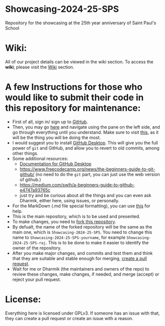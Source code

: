 # Showcasing-2024-25-SPS
Repository for the showcasing at the 25th year anniversary of Saint Paul's School

# Wiki:
All of our project details can be viewed in the wiki section.
To access the **wiki**, please visit the [Wiki](../../wiki/Wiki) section.

# A few Instructions for those who would like to submit their code in this repository for maintenance:
- First of all, sign in/ sign up to [GitHub](https://github.com).
- Then, you may go [here](https://docs.github.com/en/get-started/quickstart/create-a-repo) and navigate using the pane on the left side, and go through everything until you understand. Make sure to visit [this](https://docs.github.com/en/get-started/quickstart/contributing-to-projects), as it will be the thing you will be doing the most.
- I would suggest you to install [GitHub Desktop](https://desktop.github.com/). This will give you the full power of `git` and GitHub, and allow you to revert to old commits, among other things.
- Some additional resources:
	- [Documentation for GitHub Desktop](https://docs.github.com/en/desktop)
	- https://www.freecodecamp.org/news/the-beginners-guide-to-git-github/ (no need to do the `git` part, you can just use the web version of github.)
	- https://medium.com/swlh/a-beginners-guide-to-github-e4747a93765c
	- just try and be curious about all the things and you can even ask Dharmik, either here, using issues, or personally.
- For the MarkDown (.md file special formatting), you can use [this](https://docs.github.com/en/get-started/writing-on-github/getting-started-with-writing-and-formatting-on-github/basic-writing-and-formatting-syntax) for help.
- This is the main repository, which is to be used and presented.
- To make changes, you need to [fork this repository](https://docs.github.com/en/get-started/quickstart/fork-a-repo).
- By defualt, the name of the forked repository will be the same as the main one, which is `Showcasing-2024-25-SPS`. You need to change this name to `Showcasing-2024-25-SPS-yourname`, for example `Showcasing-2024-25-SPS-raj`. This is to be done to make it easier to identify the owner of the repository.
- After you make major changes, and commits and test them and think that they are suitable and stable enough for merging, [create a pull request](https://docs.github.com/en/get-started/quickstart/contributing-to-projects#making-a-pull-request).
- Wait for me or Dharmik (the maintainers and owners of the repo) to review these changes, make changes, if needed, and merge (accept) or reject your pull request.

# License:
Everything here is licensed under GPLv3. If someone has an issue with that, they can create a pull request or create an issue with a reason.

